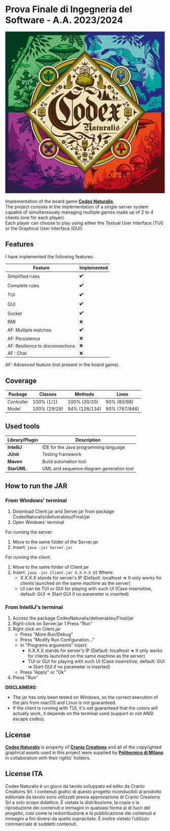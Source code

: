# Prova Finale di Ingegneria del Software - A.A. 2023/2024

![alt text](src/main/java/it/polimi/ingsw/view/resources/Logo.png)

Implementation of the board game [**Codex Naturalis**](https://www.craniocreations.it/prodotto/codex-naturalis).<br>
The project consists in the implementation of a single-server system capable of simultaneously managing multiple games made up of 2 to 4 clients (one for each player).<br>
Each player can choose to play using either the Textual User Interface (TUI) or the Graphical User Interface (GUI).

## Features

I have implemented the following features:

|             Feature              |    Implemented     |
|----------------------------------|--------------------|
| Simplified rules                 | :heavy_check_mark: |
| Complete rules                   | :heavy_check_mark: |
| TUI                              | :heavy_check_mark: |
| GUI                              | :heavy_check_mark: |
| Socket                           | :heavy_check_mark: |
| RMI                              | :x:                |
| AF: Multiple matches             | :heavy_check_mark: |
| AF: Persistence                  | :x:                |
| AF: Resilience to disconnections | :x:                |
| AF : Chat                        | :x:                |

AF: Advanced feature (not present in the board game).

## Coverage

|  Package   |   Classes    | Methods       |     Lines     |
|------------|--------------|---------------|---------------|
| Controller | 100% (1/1)   | 100% (20/20)  | 90% (80/88)   |
| Model      | 100% (29/29) | 94% (126/134) | 90% (767/846) |


## Used tools

| Library/Plugin  | Description                                      |
|-----------------|--------------------------------------------------|
| __IntelliJ__    | IDE for the Java programming language            |
| __JUnit__       | Testing framework                                |
| __Maven__       | Build automation tool                            |
| __StarUML__     | UML and sequence diagram generation tool         |

## How to run the JAR

### From Windows' terminal
1. Download Client.jar and Server.jar from package CodexNaturalis/deliverables/Final/jar
2. Open Windows' terminal

For running the server:
1. Move to the same folder of the Server.jar
2. Insert: `java -jar Server.jar`

For running the client:
1. Move to the same folder of Client.jar
2. Insert: `java -jar Client.jar X.X.X.X UI`
   Where:
      - X.X.X.X stands for server's IP (Default: localhost => It only works for clients launched on the same machine as the server)
      - UI can be TUI or GUI for playing with such UI (Case insensitive, default: GUI => Start GUI if no parameter is inserted)

### From IntelliJ's terminal
1. Access the package CodexNaturalis/deliverables/Final/jar
2. Right-click on Server.jar
   1 Press "Run"
3. Right click on Client.jar
   - Press "More Run/Debug"
   - Press "Modify Run Configuration..."
   - In "Programs arguments" insert:
      * X.X.X.X stands for server's IP (Default: localhost => It only works for clients launched on the same machine as the server)
      * TUI or GUI for playing with such UI (Case insensitive, default: GUI => Start GUI if no parameter is inserted)
   - Press "Apply" or "Ok"
4. Press "Run"

__DISCLAIMERS:__
+ The jar has only been tested on Windows, so the correct execution of the jars from macOS and Linux is not guaranteed.
+ If the client is running with TUI, it's not guaranteed that the colors will actually work, it depends on the terminal used (support or not ANSI escape codes).

## License

[**Codex Naturalis**] is property of [**Cranio Creations**] and all of the copyrighted graphical assets used in this project were supplied by [**Politecnico di Milano**] in collaboration with their rights' holders.

[**Codex Naturalis**]:https://www.craniocreations.it/prodotto/codex-naturalis
[**Cranio Creations**]: https://www.craniocreations.it/
[**Politecnico di Milano**]: https://www.polimi.it/

## License ITA

Codex Naturalis è un gioco da tavolo sviluppato ed edito da Cranio Creations Srl. 
I contenuti grafici di questo progetto riconducibili al prodotto editoriale da tavolo sono utilizzati previa approvazione di Cranio Creations Srl a solo scopo didattico. 
È vietata la distribuzione, la copia o la riproduzione dei contenuti e immagini in qualsiasi forma al di fuori del progetto, così come la redistribuzione e la pubblicazione dei contenuti e immagini a fini diversi da quello sopracitato. 
È inoltre vietato l'utilizzo commerciale di suddetti contenuti.
